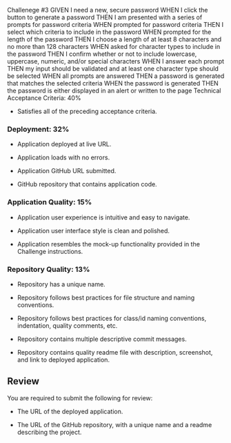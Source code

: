 Challenege #3
GIVEN I need a new, secure password
WHEN I click the button to generate a password
THEN I am presented with a series of prompts for password criteria
WHEN prompted for password criteria
THEN I select which criteria to include in the password
WHEN prompted for the length of the password
THEN I choose a length of at least 8 characters and no more than 128 characters
WHEN asked for character types to include in the password
THEN I confirm whether or not to include lowercase, uppercase, numeric, and/or special characters
WHEN I answer each prompt
THEN my input should be validated and at least one character type should be selected
WHEN all prompts are answered
THEN a password is generated that matches the selected criteria
WHEN the password is generated
THEN the password is either displayed in an alert or written to the page
Technical Acceptance Criteria: 40%
 
* Satisfies all of the preceding acceptance criteria.
 
### Deployment: 32%
 
* Application deployed at live URL.
 
* Application loads with no errors.
 
* Application GitHub URL submitted.
 
* GitHub repository that contains application code.
 
### Application Quality: 15%
 
* Application user experience is intuitive and easy to navigate.
 
* Application user interface style is clean and polished.
 
* Application resembles the mock-up functionality provided in the Challenge instructions.
 
### Repository Quality: 13%
 
* Repository has a unique name.
 
* Repository follows best practices for file structure and naming conventions.
 
* Repository follows best practices for class/id naming conventions, indentation, quality comments, etc.
 
* Repository contains multiple descriptive commit messages.
 
* Repository contains quality readme file with description, screenshot, and link to deployed application.
 
## Review
 
You are required to submit the following for review:
 
* The URL of the deployed application.
 
* The URL of the GitHub repository, with a unique name and a readme describing the project.

